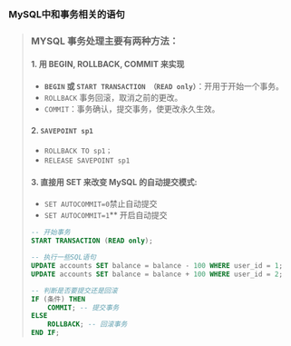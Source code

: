 ### MySQL中和事务相关的语句

> ### MYSQL 事务处理主要有两种方法：
>
> #### 1. 用 BEGIN, ROLLBACK, COMMIT 来实现
>
> - **`BEGIN` 或 `START TRANSACTION （READ only）`**：开用于开始一个事务。
> - `ROLLBACK` 事务回滚，取消之前的更改。
> - `COMMIT`：事务确认，提交事务，使更改永久生效。
>
> #### 2. `SAVEPOINT sp1`
>
> - `ROLLBACK TO sp1；`
> - `RELEASE SAVEPOINT sp1`
>
> #### 3. 直接用 SET 来改变 MySQL 的自动提交模式:
>
> - `SET AUTOCOMMIT=0`禁止自动提交
> - `SET AUTOCOMMIT=1`** 开启自动提交
>
> ```sql
> -- 开始事务
> START TRANSACTION (READ only);
> 
> -- 执行一些SQL语句
> UPDATE accounts SET balance = balance - 100 WHERE user_id = 1;
> UPDATE accounts SET balance = balance + 100 WHERE user_id = 2;
> 
> -- 判断是否要提交还是回滚
> IF (条件) THEN
>     COMMIT; -- 提交事务
> ELSE
>     ROLLBACK; -- 回滚事务
> END IF;
> ```

